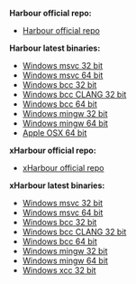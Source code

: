 <b>Harbour official repo:</b>
* <a href = "https://github.com/harbour/core">Harbour official repo</a>

<b>Harbour latest binaries:</b>
* <a href = "https://github.com/FiveTechSoft/harbour_and_xharbour_builds/blob/master/harbour_msvc2022_32_20250216.zip">Windows msvc 32 bit</a>
* <a href = "https://github.com/FiveTechSoft/harbour_and_xharbour_builds/blob/master/harbour_msvc2022_64_20250216.zip">Windows msvc 64 bit</a>
* <a href = "https://github.com/FiveTechSoft/harbour_and_xharbour_builds/blob/master/harbour_bcc770_32_20250216.zip">Windows bcc 32 bit</a>
* <a href = "https://github.com/FiveTechSoft/harbour_and_xharbour_builds/blob/master/harbour_bcc770C_32_20250216.zip">Windows bcc CLANG 32 bit</a>
* <a href = "https://github.com/FiveTechSoft/harbour_and_xharbour_builds/blob/master/harbour_bcc770_64_20250216.zip">Windows bcc 64 bit</a>
* <a href = "https://github.com/FiveTechSoft/harbour_and_xharbour_builds/blob/master/harbour_mingw850_32_20250216.zip">Windows mingw 32 bit</a>
* <a href = "https://github.com/FiveTechSoft/harbour_and_xharbour_builds/blob/master/harbour_mingw850_64_20250216.zip">Windows mingw 64 bit</a>
* <a href = "https://github.com/FiveTechSoft/harbour_and_xharbour_builds/blob/master/harbour_osx_20231108.zip">Apple OSX 64 bit</a>

<b>xHarbour official repo:</b>
* <a href = "https://github.com/xHarbour-org/xharbour">xHarbour official repo</a>

<b>xHarbour latest binaries:</b>
<!--* <a href = "http://xharbour.org/index.asp?page=download/windows/binaries_win">xHarbour latest binaries</a>-->
* <a href = "https://github.com/FiveTechSoft/harbour_and_xharbour_builds/blob/master/xhb10291_msvc2022.zip">Windows msvc 32 bit</a>
* <a href = "https://github.com/FiveTechSoft/harbour_and_xharbour_builds/blob/master/xhb10291_msvc202264.zip">Windows msvc 64 bit</a>
* <a href = "https://github.com/FiveTechSoft/harbour_and_xharbour_builds/blob/master/xhb10291_bcc770.zip">Windows bcc 32 bit</a>
* <a href = "https://github.com/FiveTechSoft/harbour_and_xharbour_builds/blob/master/xhb10291_bcc770c.zip">Windows bcc CLANG 32 bit</a>
* <a href = "https://github.com/FiveTechSoft/harbour_and_xharbour_builds/blob/master/xhb10291_bcc77064.zip">Windows bcc 64 bit</a>
* <a href = "https://github.com/FiveTechSoft/harbour_and_xharbour_builds/blob/master/xhb10291_mingw850.zip">Windows mingw 32 bit</a>
* <a href = "https://github.com/FiveTechSoft/harbour_and_xharbour_builds/blob/master/xhb10291_mingw85064.zip">Windows mingw 64 bit</a>
* <a href = "https://github.com/FiveTechSoft/harbour_and_xharbour_builds/blob/master/xhb10291_xcc.zip">Windows xcc 32 bit</a>
